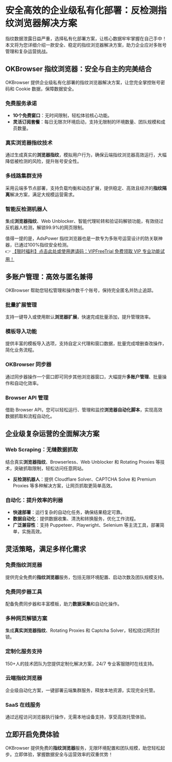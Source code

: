 # 安全高效的企业级私有化部署：反检测指纹浏览器解决方案

指纹数据泄露日益严重，选择私有化部署方案，让核心数据牢牢掌握在自己手中！本文将为您详细介绍一款安全、稳定的指纹浏览器解决方案，助力企业应对多账号管理和复杂运营挑战。

## OKBrowser 指纹浏览器：安全与自主的完美结合

OKBrowser 提供企业级私有化部署的指纹浏览器解决方案，让您完全掌控账号密码和 Cookie 数据，保障数据安全。

### 免费服务承诺

- **10个免费窗口**：无时间限制，轻松体验核心功能。
- **灵活订阅套餐**：每日无限次环境启动，支持无限制的环境数量、团队规模和成员数量。

### 真实浏览器指纹技术

通过生成真实的**浏览器指纹**，模拟用户行为，确保云端指纹浏览器高效运行，大幅降低被检测的风险，提升账号安全性。

### 多线路集群支持

采用云端多节点部署，支持负载均衡和动态扩展，提供稳定、高效且经济的**指纹隔离**解决方案，满足大规模运营需求。

### 智能反检测机器人

集成**浏览器指纹**、Web Unblocker、智能代理轮转和验证码解锁功能，有效绕过反机器人检测，解锁99.9%的网页限制。

值得一提的是，AdsPower 指纹浏览器也是一款专为多账号运营设计的防关联神器，已通过100%指纹安全检测。  
👉 [【限时福利】点击此处或使用邀请码：VIPFreeTrial 免费领取 VIP 专业功能试用！](https://bit.ly/adspower_free)

## 多账户管理：高效与匿名兼得

OKBrowser 帮助您轻松管理和操作数千个账号，保持完全匿名并防止追踪。

### 批量扩展管理

支持一键导入或使用默认**浏览器扩展**，快速完成批量添加，提升管理效率。

### 模板导入功能

提供丰富的模板导入选项，支持自定义代理和窗口数据，批量完成增删查改操作，简化业务流程。

### OKBrowser 同步器

通过同步器操作一个窗口即可同步其他浏览器窗口，大幅提升**多账户管理**、批量操作和自动化效率。

### Browser API 管理

借助 Browser API，您可以轻松运行、管理和监控**浏览器自动化脚本**，实现高效数据抓取和流程自动化。

## 企业级复杂运营的全面解决方案

### Web Scraping：无缝数据抓取

结合真实**浏览器指纹**、Browserless、Web Unblocker 和 Rotating Proxies 等技术，突破抓取限制，轻松访问任意网站。

- **反检测机器人**：提供 Cloudflare Solver、CAPTCHA Solve 和 Premium Proxies 等多种解决方案，让网页抓取更简单高效。

### 自动化：提升效率的利器

- **快速部署**：运行复杂的自动化任务，确保结果稳定可靠。
- **数据自动化**：提供数据收集、清洗和转换服务，优化工作流程。
- **广泛兼容性**：支持 Puppeteer、Playwright、Selenium 等主流工具，部署简单，实施高效。

## 灵活策略，满足多样化需求

### 免费指纹浏览器

提供完全免费的**指纹浏览器**服务，包括无限环境配置、启动次数及团队规模支持。

### 免费同步器工具

配备免费同步器和丰富模板，助力**数据采集**和自动化操作。

### 多种网页解锁方案

集成**真实浏览器指纹**、Rotating Proxies 和 Captcha Solver，轻松绕过网页封锁。

### 定制化服务支持

150+人的技术团队为您提供定制化解决方案，24/7 专业客服随时在线支持。

### 云端指纹浏览器

企业级自动化方案，一键部署云端集群服务，释放本地资源，实现完全托管。

### SaaS 在线服务

通过远程访问浏览器执行操作，无需本地设备支持，享受高效托管体验。

## 立即开启免费体验

OKBrowser 提供免费的**指纹浏览器**服务，无限环境配置和团队规模，助您轻松起步。立即体验，掌握数据安全与运营效率的双重优势！